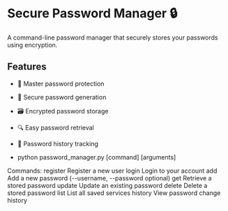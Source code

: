 # Secure Password Manager 🔒

A command-line password manager that securely stores your passwords using encryption.

## Features
- 🔐 Master password protection
- 🔑 Secure password generation
- 🗃️ Encrypted password storage
- 🔍 Easy password retrieval
- 📝 Password history tracking

- python password_manager.py [command] [arguments]

Commands:
  register <username>    Register a new user
  login <username>      Login to your account
  add <service>         Add a new password (--username, --password optional)
  get <service>         Retrieve a stored password
  update <service>      Update an existing password
  delete <service>      Delete a stored password
  list                  List all saved services
  history <service>     View password change history
